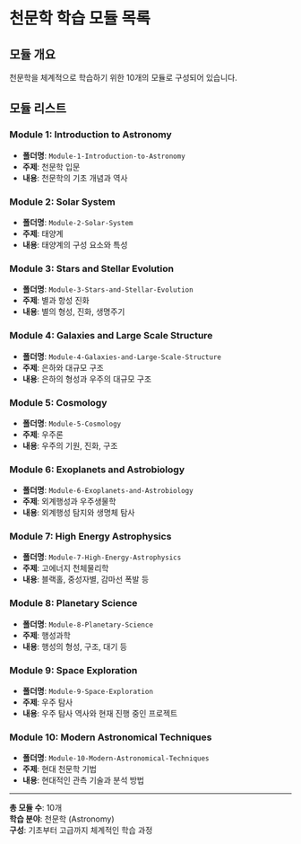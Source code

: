 # 천문학 학습 모듈 목록

## 모듈 개요
천문학을 체계적으로 학습하기 위한 10개의 모듈로 구성되어 있습니다.

## 모듈 리스트

### Module 1: Introduction to Astronomy
- **폴더명**: `Module-1-Introduction-to-Astronomy`
- **주제**: 천문학 입문
- **내용**: 천문학의 기초 개념과 역사

### Module 2: Solar System
- **폴더명**: `Module-2-Solar-System`
- **주제**: 태양계
- **내용**: 태양계의 구성 요소와 특성

### Module 3: Stars and Stellar Evolution
- **폴더명**: `Module-3-Stars-and-Stellar-Evolution`
- **주제**: 별과 항성 진화
- **내용**: 별의 형성, 진화, 생명주기

### Module 4: Galaxies and Large Scale Structure
- **폴더명**: `Module-4-Galaxies-and-Large-Scale-Structure`
- **주제**: 은하와 대규모 구조
- **내용**: 은하의 형성과 우주의 대규모 구조

### Module 5: Cosmology
- **폴더명**: `Module-5-Cosmology`
- **주제**: 우주론
- **내용**: 우주의 기원, 진화, 구조

### Module 6: Exoplanets and Astrobiology
- **폴더명**: `Module-6-Exoplanets-and-Astrobiology`
- **주제**: 외계행성과 우주생물학
- **내용**: 외계행성 탐지와 생명체 탐사

### Module 7: High Energy Astrophysics
- **폴더명**: `Module-7-High-Energy-Astrophysics`
- **주제**: 고에너지 천체물리학
- **내용**: 블랙홀, 중성자별, 감마선 폭발 등

### Module 8: Planetary Science
- **폴더명**: `Module-8-Planetary-Science`
- **주제**: 행성과학
- **내용**: 행성의 형성, 구조, 대기 등

### Module 9: Space Exploration
- **폴더명**: `Module-9-Space-Exploration`
- **주제**: 우주 탐사
- **내용**: 우주 탐사 역사와 현재 진행 중인 프로젝트

### Module 10: Modern Astronomical Techniques
- **폴더명**: `Module-10-Modern-Astronomical-Techniques`
- **주제**: 현대 천문학 기법
- **내용**: 현대적인 관측 기술과 분석 방법

---

**총 모듈 수**: 10개  
**학습 분야**: 천문학 (Astronomy)  
**구성**: 기초부터 고급까지 체계적인 학습 과정